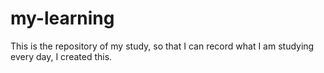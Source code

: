 # my-learning
This is the repository of my study, so that I can record what I am studying every day, I created this.
